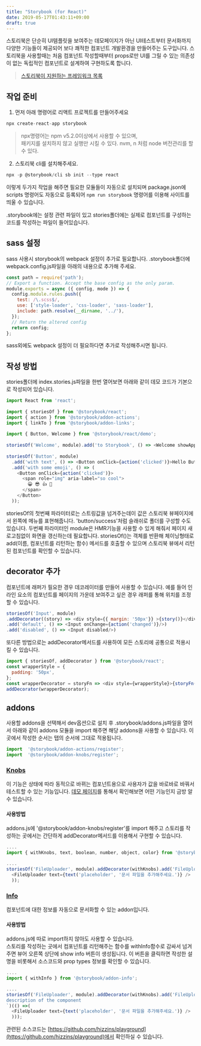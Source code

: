 ```yaml
---
title: "Storybook (for React)"
date: 2019-05-17T01:43:11+09:00
draft: true
---
```

스토리북은 단순히 UI템플릿을 보여주는 데모페이지가 아닌 UI테스트부터 문서화까지 다양한 기능들이 제공되어 보다 쾌적한 컴포넌트 개발환경을 만들어주는 도구입니다.
스토리북을 사용할때는 처음 컴포넌트 작성할때부터 props로만 UI를 그릴 수 있는 의존성이 없는 독립적인 컴포넌트로 설계하여 구현하도록 합니다.

> [스토리북이 지원하는 프레임워크 목록]([https://github.com/storybooks/storybook/tree/master/app](https://github.com/storybooks/storybook/tree/master/app))

## 작업 준비
1. 먼저 아래 명령어로 리액트 프로젝트를 만들어주세요
```js
npx create-react-app storybook
```
> npx명령어는 npm v5.2.0이상에서 사용할 수 있으며,  
> 패키지를 설치하지 않고 실행만 시킬 수 있다.
> nvm, n 처럼 node 버전관리를 할 수 있다.

2. 스토리북 cli를 설치해주세요.
```js
npx -p @storybook/cli sb init --type react
```
이렇게 두가지 작업을 해주면 필요한 모듈들이 자동으로 설치되며 package.json에 scripts 명령어도 자동으로 등록되어  ```npm run storybook``` 명령어를 이용해 사이트를 띄울 수 있습니다.

.storybook에는 설정 관련 파일이 있고 stories폴더에는 실제로 컴포넌트를 구성하는 코드를 작성하는 파일이 들어있습니다.

## sass 설정
sass 사용시  storybook의 webpack 설정이 추가로 필요합니다.
.storybook폴더에 webpack.config.js파일을 아래의 내용으로 추가해 주세요.
```js
const path = require('path');  
// Export a function. Accept the base config as the only param.  
module.exports = async ({ config, mode }) => {  
  config.module.rules.push({  
    test: /\.scss$/,  
    use: ['style-loader', 'css-loader', 'sass-loader'],  
    include: path.resolve(__dirname, '../'),  
  });  
  // Return the altered config  
  return config;  
};
```
sass외에도 webpack 설정이 더 필요하다면 추가로 작성해주시면 됩니다.

## 작성 방법
stories폴더에 index.stories.js파일을 한번 열어보면 아래와 같이 데모 코드가 기본으로 작성되어 있습니다.
```js
import React from 'react';  
  
import { storiesOf } from '@storybook/react';  
import { action } from '@storybook/addon-actions';  
import { linkTo } from '@storybook/addon-links';  
  
import { Button, Welcome } from '@storybook/react/demo';  
  
storiesOf('Welcome', module).add('to Storybook', () => <Welcome showApp={linkTo('Button')} />);  
  
storiesOf('Button', module)  
  .add('with text', () => <Button onClick={action('clicked')}>Hello Button</Button>)  
  .add('with some emoji', () => (  
    <Button onClick={action('clicked')}>  
      <span role="img" aria-label="so cool">  
        😀 😎 👍 💯  
      </span>  
    </Button>  
  ));
```
storiesOf의 첫번째 파라미터로는 스트링값을 넘겨주는데이 값은 스토리북 뷰페이지에서 왼쪽에 메뉴를 표현해줍니다.
'button/success'처럼 슬래쉬로 폴더를 구성할 수도 있습니다.
두번째 파라미터인 module은 HMR기능을 사용할 수 있게 해줘서 페이지 새로고침없이 화면을 갱신하는데 필요합니다.
storiesOf()는 객체를 반환해 체이닝형태로 add(이름, 컴포넌트를 리턴하는 함수) 메서드를 호출할 수 있으며 스토리북 뷰에서 리턴된 컴포넌트를 확인할 수 있습니다.

## decorator 추가
컴포넌트에 래퍼가 필요한 경우 데코레이터를 만들어 사용할 수 있습니다. 예를 들어 인라인 요소의 컴포넌트를 페이지의 가운데 보여주고 싶은 경우 래퍼를 통해 위치를 조정할 수 있습니다.
```js
storiesOf('Input', module)
.addDecorator((story) => <div style={{ margin: '50px'}} >{story()}</div>)
.add('default', () => <Input onChange={action('changed')}/>)
.add('disabled', () => <Input disabled/>)
```
또다른 방법으로는 addDecorator메서드를 사용하여 모든 스토리에 공통으로 적용시킬 수 있습니다.
```js
import { storiesOf, addDecorator } from '@storybook/react';
const wrapperStyle = {  
  padding: '50px',  
};  
const wrapperDecorator = storyFn => <div style={wrapperStyle}>{storyFn()}</div>;
addDecorator(wrapperDecorator);
```
## addons
사용할 addons을 선택해서 dev옵션으로 설치 후 .storybook/addons.js파일을 열어서 아래와 같이 addons 모듈을 import 해주면 해당 addons을 사용할 수 있습니다.  이곳에서 작성한 순서는 탭의 순서에 그대로 적용됩니다.
```js
import  '@storybook/addon-actions/register'; 
import  '@storybook/addon-knobs/register';
```

### [Knobs](https://github.com/storybooks/storybook/tree/master/addons/knobs)
이 기능은 상태에 따라 동적으로 바뀌는 컴포넌트용으로 사용자가 값을 바로바로 바꿔서 테스트할 수 있는 기능입니다.
[데모 페이지]([https://lonelyplanet.github.io/backpack-ui/?knob-Title=Global%20news%20reporter&knob-Name=Alex%20Butler&knob-Alternate%20text=Rizzo&knob-Username=Rizzo%20the%20Rat&knob-Image%20source=http%3A%2F%2Fimg2.wikia.nocookie.net%2F__cb20111018235020%2Fmuppet%2Fimages%2Fthumb%2F1%2F14%2FRizzo11.png%2F300px-Rizzo11.png&knob-Size=80&knob-URL=%2Fprofile&knob-Orientation=vertical&knob-Avatar%20image%20URL=https%3A%2F%2Fassets.staticlp.com%2Fprofiles%2Fusers%2Fplaceholders%2Flarge.png&knob-Avatar%20URL=http%3A%2F%2Fimg2.wikia.nocookie.net%2F__cb20111018235020%2Fmuppet%2Fimages%2Fthumb%2F1%2F14%2FRizzo11.png%2F300px-Rizzo11.png&selectedKind=Authors&selectedStory=Article%20author&full=0&addons=1&stories=1&panelRight=0&addonPanel=storybooks%2Fstorybook-addon-knobs](https://lonelyplanet.github.io/backpack-ui/?knob-Title=Global%20news%20reporter&knob-Name=Alex%20Butler&knob-Alternate%20text=Rizzo&knob-Username=Rizzo%20the%20Rat&knob-Image%20source=http%3A%2F%2Fimg2.wikia.nocookie.net%2F__cb20111018235020%2Fmuppet%2Fimages%2Fthumb%2F1%2F14%2FRizzo11.png%2F300px-Rizzo11.png&knob-Size=80&knob-URL=%2Fprofile&knob-Orientation=vertical&knob-Avatar%20image%20URL=https%3A%2F%2Fassets.staticlp.com%2Fprofiles%2Fusers%2Fplaceholders%2Flarge.png&knob-Avatar%20URL=http%3A%2F%2Fimg2.wikia.nocookie.net%2F__cb20111018235020%2Fmuppet%2Fimages%2Fthumb%2F1%2F14%2FRizzo11.png%2F300px-Rizzo11.png&selectedKind=Authors&selectedStory=Article%20author&full=0&addons=1&stories=1&panelRight=0&addonPanel=storybooks%2Fstorybook-addon-knobs))를 통해서 확인해보면 어떤 기능인지 금방 알 수 있습니다.
#### 사용방법
addons.js에  '@storybook/addon-knobs/register'를 import 해주고 스토리를 작성하는 곳에서는 간단하게 addDecorator메서드를 이용해서 구현할 수 있습니다.
```js
....
import { withKnobs, text, boolean, number, object, color} from '@storybook/addon-knobs';

....
storiesOf('FileUploader', module).addDecorator(withKnobs).add('FileUploader',() =>(  
  <FileUploader text={text('placeholder', '문서 파일을 추가해주세요.')} />  
  ));
```

### [Info]([https://github.com/storybooks/storybook/tree/master/addons/info](https://github.com/storybooks/storybook/tree/master/addons/info))
컴포넌트에 대한 정보를 자동으로 문서화할 수 있는 addon입니다.
#### 사용방법
addons.js에 따로 import하지 않아도 사용할 수 있습니다.  
스토리를 작성하는 곳에서 컴포넌트를 리턴해주는 함수를 withInfo함수로 감싸서 넘겨주면 뷰어 오른쪽 상단에 show info 버튼이 생성됩니다. 이 버튼을 클릭하면 작성한 설명을 비롯해서 소스코드와 prop types 정보를 확인할 수 있습니다.

```js
....
import { withInfo } from '@storybook/addon-info';

....
storiesOf('FileUploader', module).addDecorator(withKnobs).add('FileUploader', withInfo(`  
description of the component  
`)(() =>(  
  <FileUploader text={text('placeholder', '문서 파일을 추가해주세요.')} />  
  )));
```

관련된 소스코드는 [https://github.com/hizzins/playground](https://github.com/hizzins/playground)에서 확인하실 수 있습니다.

